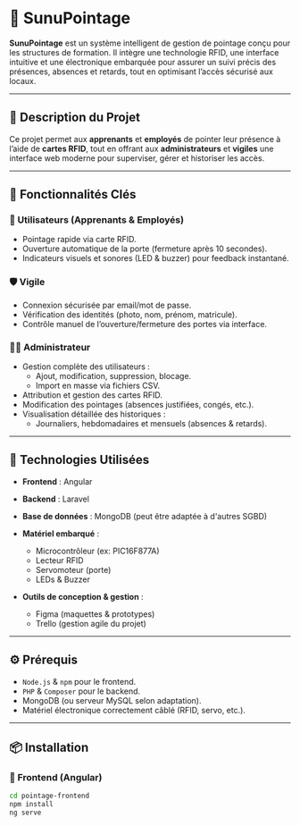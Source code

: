 # 🎯 SunuPointage

**SunuPointage** est un système intelligent de gestion de pointage conçu pour les structures de formation. Il intègre une technologie RFID, une interface intuitive et une électronique embarquée pour assurer un suivi précis des présences, absences et retards, tout en optimisant l’accès sécurisé aux locaux.

---

## 📝 Description du Projet

Ce projet permet aux **apprenants** et **employés** de pointer leur présence à l’aide de **cartes RFID**, tout en offrant aux **administrateurs** et **vigiles** une interface web moderne pour superviser, gérer et historiser les accès.

---

## 🚀 Fonctionnalités Clés

### 👤 Utilisateurs (Apprenants & Employés)
- Pointage rapide via carte RFID.
- Ouverture automatique de la porte (fermeture après 10 secondes).
- Indicateurs visuels et sonores (LED & buzzer) pour feedback instantané.

### 🛡️ Vigile
- Connexion sécurisée par email/mot de passe.
- Vérification des identités (photo, nom, prénom, matricule).
- Contrôle manuel de l’ouverture/fermeture des portes via interface.

### 🧑‍💼 Administrateur
- Gestion complète des utilisateurs :
  - Ajout, modification, suppression, blocage.
  - Import en masse via fichiers CSV.
- Attribution et gestion des cartes RFID.
- Modification des pointages (absences justifiées, congés, etc.).
- Visualisation détaillée des historiques :
  - Journaliers, hebdomadaires et mensuels (absences & retards).

---

## 🧰 Technologies Utilisées

- **Frontend** : Angular
- **Backend** : Laravel
- **Base de données** : MongoDB (peut être adaptée à d'autres SGBD)
- **Matériel embarqué** :
  - Microcontrôleur (ex: PIC16F877A)
  - Lecteur RFID
  - Servomoteur (porte)
  - LEDs & Buzzer

- **Outils de conception & gestion** :
  - Figma (maquettes & prototypes)
  - Trello (gestion agile du projet)

---

## ⚙️ Prérequis

- `Node.js` & `npm` pour le frontend.
- `PHP` & `Composer` pour le backend.
- MongoDB (ou serveur MySQL selon adaptation).
- Matériel électronique correctement câblé (RFID, servo, etc.).

---

## 📦 Installation

### 🔧 Frontend (Angular)

```bash
cd pointage-frontend
npm install
ng serve
